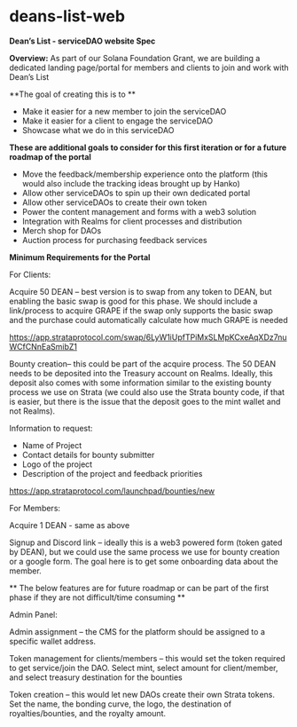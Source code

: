 # deans-list-web

**Dean’s List  - serviceDAO website Spec**

**Overview:** As part of our Solana Foundation Grant, we are building a dedicated landing page/portal for members and clients to join and work with Dean’s List 

**The goal of creating this is to **
- Make it easier for a new member to join the serviceDAO
- Make it easier for a client to engage the serviceDAO 
- Showcase what we do in this serviceDAO

**These are additional goals to consider for this first iteration or for a future roadmap of the portal**
- Move the feedback/membership experience onto the platform (this would also include the tracking ideas brought up by Hanko)
- Allow other serviceDAOs to spin up their own dedicated portal
- Allow other serviceDAOs to create their own token
- Power the content management and forms with a web3 solution
- Integration with Realms for client processes and distribution
- Merch shop for DAOs
- Auction process for purchasing feedback services 

**Minimum Requirements for the Portal**

For Clients:

Acquire 50 DEAN  – best version is to swap from any token to DEAN, but enabling the basic swap is good for this phase. We should include a link/process to acquire GRAPE if the swap only supports the basic swap and the purchase could automatically calculate how much GRAPE is needed

https://app.strataprotocol.com/swap/6LyW1iUpfTPiMxSLMpKCxeAqXDz7nuWCfCNnEaSmibZ1

Bounty creation– this could be part of the acquire process. The 50 DEAN needs to be deposited into the Treasury account on Realms. Ideally, this deposit also comes with some information similar to the existing bounty process we use on Strata (we could also use the Strata bounty code, if that is easier, but there is the issue that the deposit goes to the mint wallet and not Realms).
 
Information to request:
- Name of Project
- Contact details for bounty submitter
- Logo of the project
- Description of the project and feedback priorities

https://app.strataprotocol.com/launchpad/bounties/new

For Members:

Acquire 1 DEAN  - same as above

Signup and Discord link – ideally this is a web3 powered form (token gated by DEAN), but we could use the same process we use for bounty creation or a google form. The goal here is to get some onboarding data about the member. 

** The below features are for future roadmap or can be part of the first phase if they are not difficult/time consuming **

Admin Panel:

Admin assignment – the CMS for the platform should be assigned to a specific wallet address. 

Token management for clients/members – this would set the token required to get service/join the DAO. Select mint, select amount for client/member, and select treasury destination for the bounties

Token creation – this would let new DAOs create their own Strata tokens. Set the name, the bonding curve, the logo, the destination of royalties/bounties, and the royalty amount. 





